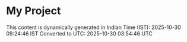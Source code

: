 # My Project

This content is dynamically generated in Indian Time (IST): 2025-10-30 09:24:46 IST
Converted to UTC: 2025-10-30 03:54:46 UTC
